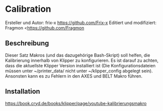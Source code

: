 # Calibration

Ersteller und Autor: frix-x <https://github.com/Frix-x>
Editiert und modifiziert: Fragmon <https://github.com/Fragmon


## Beschreibung

Dieser Satz Makros (und das dazugehörige Bash-Skript) soll helfen, die Kalibrierung innerhalb von Klipper zu konfigurieren.
Es ist darauf zu achten, dass die aktuellste Klipper Version installiert ist (Die Konfigurationsdateien müssen unter ~/printer_data/ nicht unter ~/klipper_config abgelegt sein). Ansonsten kann es zu Fehlern in den AXES und BELT Makro führen.

## Installation

https://book.cryd.de/books/klipper/page/youtube-kalibrierungsmakro
